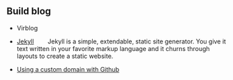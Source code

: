 ## Build blog
- Virblog

- [Jekyll](https://jekyllrb.com/docs/)
&emsp;&emsp;Jekyll is a simple, extendable, static site generator. You give it text written in your favorite markup language and it churns through layouts to create a static website.

- [Using a custom domain with Github](https://help.github.com/en/articles/using-a-custom-domain-with-github-pages)
